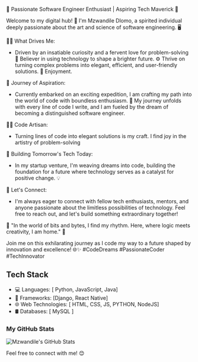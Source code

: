 🚀 Passionate Software Engineer Enthusiast | Aspiring Tech Maverick 🌟

Welcome to my digital hub! 👋 I'm Mzwandile Dlomo, a spirited individual deeply passionate about the art and science of software engineering. 🖥️

👨‍💻 What Drives Me:
   -  Driven by an insatiable curiosity and a fervent love for problem-solving
  🌈 Believer in using technology to shape a brighter future.
  ⚙️ Thrive on turning complex problems into elegant, efficient, and user-friendly solutions.
  🚧 Enjoyment.


🌈 Journey of Aspiration:
   - Currently embarked on an exciting expedition, I am crafting my path into the world of code with boundless enthusiasm. 🚀 My journey unfolds with every line of code I write, and I am fueled by the dream of becoming a distinguished software engineer.

👨‍💻 Code Artisan:
   - Turning lines of code into elegant solutions is my craft. I find joy in the artistry of problem-solving

🚧 Building Tomorrow's Tech Today:
   - In my startup venture, I'm weaving dreams into code, building the foundation for a future where technology serves as a catalyst for positive change. 💡

🌟 Let's Connect:
   - I'm always eager to connect with fellow tech enthusiasts, mentors, and anyone passionate about the limitless possibilities of technology. Feel free to reach out, and let's build something extraordinary together!

💬 "In the world of bits and bytes, I find my rhythm. Here, where logic meets creativity, I am home." 🏡

Join me on this exhilarating journey as I code my way to a future shaped by innovation and excellence! 🌐✨ #CodeDreams #PassionateCoder #TechInnovator

  ## Tech Stack

- 💻 Languages: [ Python, JavaScript, Java]
- 🚀 Frameworks: [Django, React Native]
- 🌐 Web Technologies: [ HTML, CSS, JS, PYTHON, NodeJS]
- 🛢 Databases: [ MySQL ]

### My GitHub Stats

![Mzwandile's GitHub Stats](https://github-readme-stats.vercel.app/api?username=mzwandile-dlomo&show_icons=true&count_private=true&hide=contribs,issues)


Feel free to connect with me! 😊

